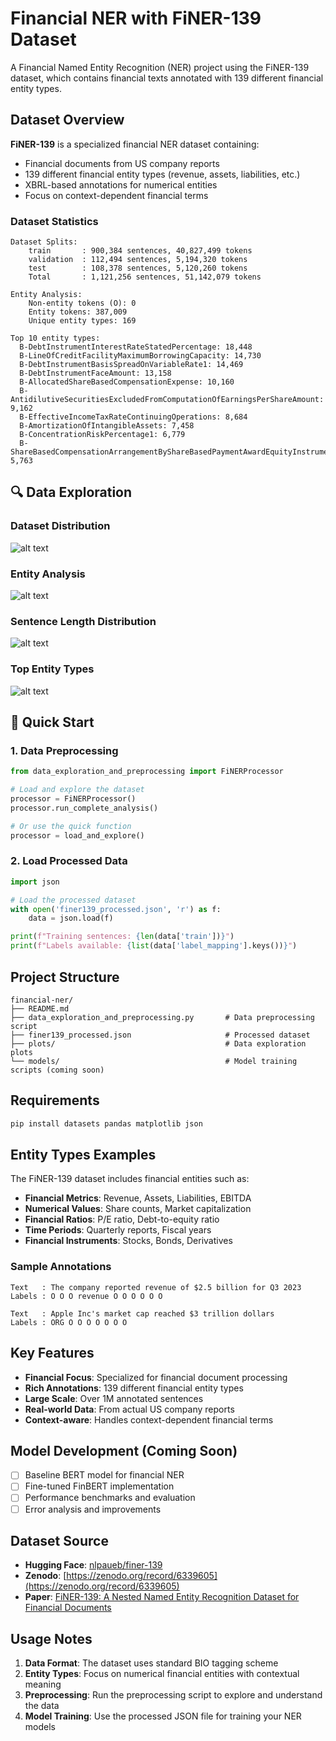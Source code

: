 # Financial NER with FiNER-139 Dataset

A Financial Named Entity Recognition (NER) project using the FiNER-139 dataset, which contains financial texts annotated with 139 different financial entity types.

## Dataset Overview

**FiNER-139** is a specialized financial NER dataset containing:
- Financial documents from US company reports
- 139 different financial entity types (revenue, assets, liabilities, etc.)
- XBRL-based annotations for numerical entities
- Focus on context-dependent financial terms

### Dataset Statistics

<!-- Add your dataset statistics here -->
```
Dataset Splits:
    train       : 900,384 sentences, 40,827,499 tokens
    validation  : 112,494 sentences, 5,194,320 tokens
    test        : 108,378 sentences, 5,120,260 tokens
    Total       : 1,121,256 sentences, 51,142,079 tokens

Entity Analysis:
    Non-entity tokens (O): 0
    Entity tokens: 387,009
    Unique entity types: 169

Top 10 entity types:
  B-DebtInstrumentInterestRateStatedPercentage: 18,448
  B-LineOfCreditFacilityMaximumBorrowingCapacity: 14,730
  B-DebtInstrumentBasisSpreadOnVariableRate1: 14,469
  B-DebtInstrumentFaceAmount: 13,158
  B-AllocatedShareBasedCompensationExpense: 10,160
  B-AntidilutiveSecuritiesExcludedFromComputationOfEarningsPerShareAmount: 9,162
  B-EffectiveIncomeTaxRateContinuingOperations: 8,684
  B-AmortizationOfIntangibleAssets: 7,458
  B-ConcentrationRiskPercentage1: 6,779
  B-ShareBasedCompensationArrangementByShareBasedPaymentAwardEquityInstrumentsOtherThanOptionsGrantsInPeriod: 5,763   
```

## 🔍 Data Exploration

### Dataset Distribution
<!-- Add your dataset distribution plot here -->
![alt text](plots/image.png)

### Entity Analysis
<!-- Add your entity analysis plots here -->
![alt text](plots/image-1.png)

### Sentence Length Distribution
<!-- Add your sentence length plot here -->
![alt text](plots/image-2.png)

### Top Entity Types
<!-- Add your top entity types plot here -->
![alt text](plots/image-3.png)


## 🚀 Quick Start

### 1. Data Preprocessing

```python
from data_exploration_and_preprocessing import FiNERProcessor

# Load and explore the dataset
processor = FiNERProcessor()
processor.run_complete_analysis()

# Or use the quick function
processor = load_and_explore()
```

### 2. Load Processed Data

```python
import json

# Load the processed dataset
with open('finer139_processed.json', 'r') as f:
    data = json.load(f)

print(f"Training sentences: {len(data['train'])}")
print(f"Labels available: {list(data['label_mapping'].keys())}")
```

## Project Structure

```
financial-ner/
├── README.md
├── data_exploration_and_preprocessing.py       # Data preprocessing script
├── finer139_processed.json                     # Processed dataset
├── plots/                                      # Data exploration plots
└── models/                                     # Model training scripts (coming soon)
```

## Requirements

```bash
pip install datasets pandas matplotlib json
```

## Entity Types Examples

The FiNER-139 dataset includes financial entities such as:

- **Financial Metrics**: Revenue, Assets, Liabilities, EBITDA
- **Numerical Values**: Share counts, Market capitalization
- **Financial Ratios**: P/E ratio, Debt-to-equity ratio
- **Time Periods**: Quarterly reports, Fiscal years
- **Financial Instruments**: Stocks, Bonds, Derivatives

### Sample Annotations

```
Text   : The company reported revenue of $2.5 billion for Q3 2023
Labels : O O O revenue O O O O O O

Text   : Apple Inc's market cap reached $3 trillion dollars
Labels : ORG O O O O O O O
```

## Key Features

- **Financial Focus**: Specialized for financial document processing
- **Rich Annotations**: 139 different financial entity types
- **Large Scale**: Over 1M annotated sentences
- **Real-world Data**: From actual US company reports
- **Context-aware**: Handles context-dependent financial terms

## Model Development (Coming Soon)

- [ ] Baseline BERT model for financial NER
- [ ] Fine-tuned FinBERT implementation  
- [ ] Performance benchmarks and evaluation
- [ ] Error analysis and improvements

## Dataset Source

- **Hugging Face**: [nlpaueb/finer-139](https://huggingface.co/datasets/nlpaueb/finer-139)
- **Zenodo**: [https://zenodo.org/record/6339605](https://zenodo.org/record/6339605)
- **Paper**: [FiNER-139: A Nested Named Entity Recognition Dataset for Financial Documents](https://arxiv.org/abs/2302.11157)

## Usage Notes

1. **Data Format**: The dataset uses standard BIO tagging scheme
2. **Entity Types**: Focus on numerical financial entities with contextual meaning
3. **Preprocessing**: Run the preprocessing script to explore and understand the data
4. **Model Training**: Use the processed JSON file for training your NER models
